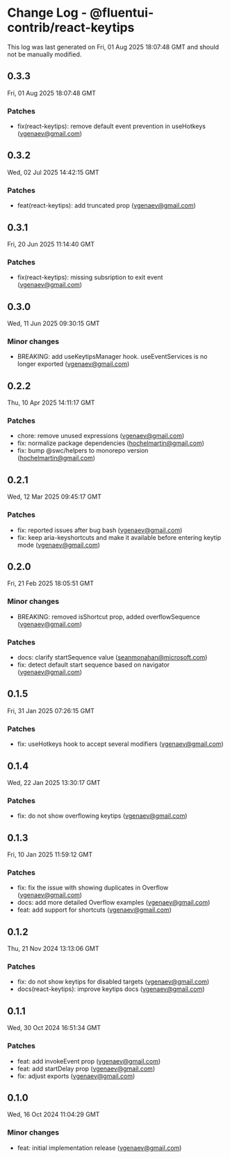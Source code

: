 # Change Log - @fluentui-contrib/react-keytips

This log was last generated on Fri, 01 Aug 2025 18:07:48 GMT and should not be manually modified.

<!-- Start content -->

## 0.3.3

Fri, 01 Aug 2025 18:07:48 GMT

### Patches

- fix(react-keytips): remove default event prevention in useHotkeys (vgenaev@gmail.com)

## 0.3.2

Wed, 02 Jul 2025 14:42:15 GMT

### Patches

- feat(react-keytips): add truncated prop (vgenaev@gmail.com)

## 0.3.1

Fri, 20 Jun 2025 11:14:40 GMT

### Patches

- fix(react-keytips): missing subsription to exit event (vgenaev@gmail.com)

## 0.3.0

Wed, 11 Jun 2025 09:30:15 GMT

### Minor changes

- BREAKING: add useKeytipsManager hook. useEventServices is no longer exported (vgenaev@gmail.com)

## 0.2.2

Thu, 10 Apr 2025 14:11:17 GMT

### Patches

- chore: remove unused expressions (vgenaev@gmail.com)
- fix: normalize package dependencies (hochelmartin@gmail.com)
- fix: bump @swc/helpers to monorepo version (hochelmartin@gmail.com)

## 0.2.1

Wed, 12 Mar 2025 09:45:17 GMT

### Patches

- fix: reported issues after bug bash (vgenaev@gmail.com)
- fix: keep aria-keyshortcuts and make it available before entering keytip mode (vgenaev@gmail.com)

## 0.2.0

Fri, 21 Feb 2025 18:05:51 GMT

### Minor changes

- BREAKING: removed isShortcut prop, added overflowSequence (vgenaev@gmail.com)

### Patches

- docs: clarify startSequence value (seanmonahan@microsoft.com)
- fix: detect default start sequence based on navigator (vgenaev@gmail.com)

## 0.1.5

Fri, 31 Jan 2025 07:26:15 GMT

### Patches

- fix: useHotkeys hook to accept several modifiers (vgenaev@gmail.com)

## 0.1.4

Wed, 22 Jan 2025 13:30:17 GMT

### Patches

- fix: do not show overflowing keytips (vgenaev@gmail.com)

## 0.1.3

Fri, 10 Jan 2025 11:59:12 GMT

### Patches

- fix: fix the issue with showing duplicates in Overflow (vgenaev@gmail.com)
- docs: add more detailed Overflow examples (vgenaev@gmail.com)
- feat: add support for shortcuts (vgenaev@gmail.com)

## 0.1.2

Thu, 21 Nov 2024 13:13:06 GMT

### Patches

- fix: do not show keytips for disabled targets (vgenaev@gmail.com)
- docs(react-keytips): improve keytips docs (vgenaev@gmail.com)

## 0.1.1

Wed, 30 Oct 2024 16:51:34 GMT

### Patches

- feat: add invokeEvent prop (vgenaev@gmail.com)
- feat: add startDelay prop (vgenaev@gmail.com)
- fix: adjust exports (vgenaev@gmail.com)

## 0.1.0

Wed, 16 Oct 2024 11:04:29 GMT

### Minor changes

- feat: initial implementation release (vgenaev@gmail.com)
